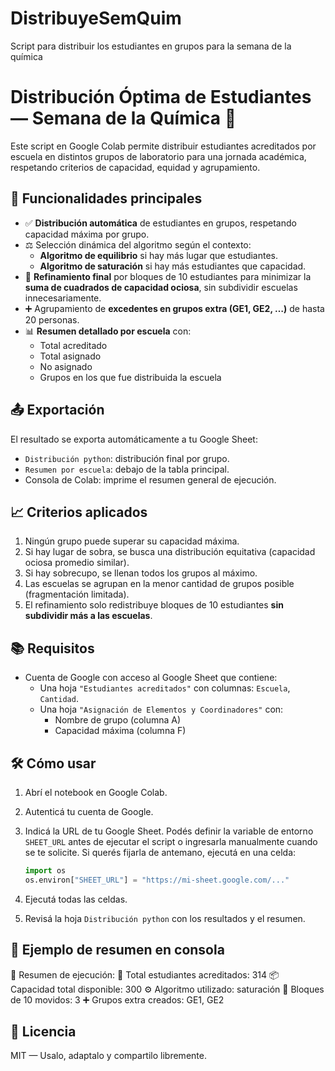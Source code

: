 # DistribuyeSemQuim
Script para distribuir los estudiantes en grupos para la semana de la química
# Distribución Óptima de Estudiantes — Semana de la Química 🧪

Este script en Google Colab permite distribuir estudiantes acreditados por escuela en distintos grupos de laboratorio para una jornada académica, respetando criterios de capacidad, equidad y agrupamiento.

## 🚀 Funcionalidades principales

- ✅ **Distribución automática** de estudiantes en grupos, respetando capacidad máxima por grupo.
- ⚖️ Selección dinámica del algoritmo según el contexto:
  - **Algoritmo de equilibrio** si hay más lugar que estudiantes.
  - **Algoritmo de saturación** si hay más estudiantes que capacidad.
- 🔁 **Refinamiento final** por bloques de 10 estudiantes para minimizar la **suma de cuadrados de capacidad ociosa**, sin subdividir escuelas innecesariamente.
- ➕ Agrupamiento de **excedentes en grupos extra (GE1, GE2, …)** de hasta 20 personas.
- 📊 **Resumen detallado por escuela** con:
  - Total acreditado
  - Total asignado
  - No asignado
  - Grupos en los que fue distribuida la escuela

## 📤 Exportación

El resultado se exporta automáticamente a tu Google Sheet:

- `Distribución python`: distribución final por grupo.
- `Resumen por escuela`: debajo de la tabla principal.
- Consola de Colab: imprime el resumen general de ejecución.

## 📈 Criterios aplicados

1. Ningún grupo puede superar su capacidad máxima.
2. Si hay lugar de sobra, se busca una distribución equitativa (capacidad ociosa promedio similar).
3. Si hay sobrecupo, se llenan todos los grupos al máximo.
4. Las escuelas se agrupan en la menor cantidad de grupos posible (fragmentación limitada).
5. El refinamiento solo redistribuye bloques de 10 estudiantes **sin subdividir más a las escuelas**.

## 📚 Requisitos

- Cuenta de Google con acceso al Google Sheet que contiene:
  - Una hoja `"Estudiantes acreditados"` con columnas: `Escuela`, `Cantidad`.
  - Una hoja `"Asignación de Elementos y Coordinadores"` con:
    - Nombre de grupo (columna A)
    - Capacidad máxima (columna F)

## 🛠 Cómo usar

1. Abrí el notebook en Google Colab.
2. Autenticá tu cuenta de Google.
3. Indicá la URL de tu Google Sheet. Podés definir la variable de entorno
   `SHEET_URL` antes de ejecutar el script o ingresarla manualmente cuando se
   te solicite. Si querés fijarla de antemano, ejecutá en una celda:

   ```python
   import os
   os.environ["SHEET_URL"] = "https://mi-sheet.google.com/..."
   ```
4. Ejecutá todas las celdas.
5. Revisá la hoja `Distribución python` con los resultados y el resumen.

## 🧾 Ejemplo de resumen en consola

🧾 Resumen de ejecución:
🔢 Total estudiantes acreditados: 314
📦 Capacidad total disponible: 300
⚙️ Algoritmo utilizado: saturación
🔁 Bloques de 10 movidos: 3
➕ Grupos extra creados: GE1, GE2


## 📜 Licencia

MIT — Usalo, adaptalo y compartilo libremente.
